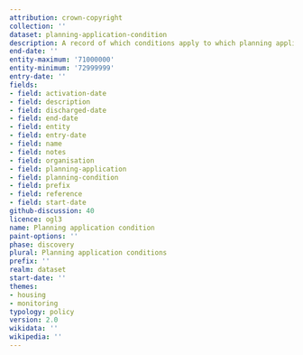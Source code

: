 ```yaml
---
attribution: crown-copyright
collection: ''
dataset: planning-application-condition
description: A record of which conditions apply to which planning applications
end-date: ''
entity-maximum: '71000000'
entity-minimum: '72999999'
entry-date: ''
fields:
- field: activation-date
- field: description
- field: discharged-date
- field: end-date
- field: entity
- field: entry-date
- field: name
- field: notes
- field: organisation
- field: planning-application
- field: planning-condition
- field: prefix
- field: reference
- field: start-date
github-discussion: 40
licence: ogl3
name: Planning application condition
paint-options: ''
phase: discovery
plural: Planning application conditions
prefix: ''
realm: dataset
start-date: ''
themes:
- housing
- monitoring
typology: policy
version: 2.0
wikidata: ''
wikipedia: ''
---
```

